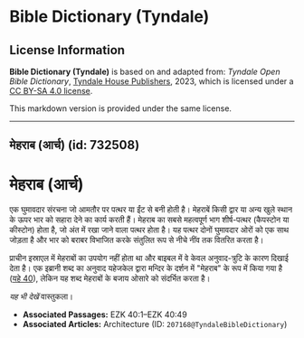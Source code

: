 # Bible Dictionary (Tyndale)

## License Information

**Bible Dictionary (Tyndale)** is based on and adapted from: _Tyndale Open Bible Dictionary_, [Tyndale House Publishers](https://tyndaleopenresources.com/), 2023, which is licensed under a [CC BY-SA 4.0 license](https://creativecommons.org/licenses/by-sa/4.0/legalcode.en).

This markdown version is provided under the same license.



--------------------------------

## मेहराब (आर्च) (id: 732508)

मेहराब (आर्च)
=============

एक घुमावदार संरचना जो आमतौर पर पत्थर या ईंट से बनी होती है। मेहराबें किसी द्वार या अन्य खुले स्थान के ऊपर भार को सहारा देने का कार्य करती हैं। मेहराब का सबसे महत्वपूर्ण भाग शीर्ष\-पत्थर (कैपस्टोन या कीस्टोन) होता है, जो अंत में रखा जाने वाला पत्थर होता है। यह पत्थर दोनों घुमावदार ओरों को एक साथ जोड़ता है और भार को बराबर विभाजित करके संतुलित रूप से नीचे नींव तक वितरित करता है।

प्राचीन इस्राएल में मेहराबों का उपयोग नहीं होता था और बाइबल में वे केवल अनुवाद\-त्रुटि के कारण दिखाई देता है। एक इब्रानी शब्द का अनुवाद यहेजकेल द्वारा मन्दिर के दर्शन में "मेहराब" के रूप में किया गया है ([यहे 40](https://ref.ly/Ezek40:1-Ezek40:49)), लेकिन यह शब्द मेहराबों के बजाय ओसारे को संदर्भित करता है।

*यह भी देखें* वास्तुकला।

* **Associated Passages:** EZK 40:1–EZK 40:49
* **Associated Articles:** Architecture (ID: `207168@TyndaleBibleDictionary`)


